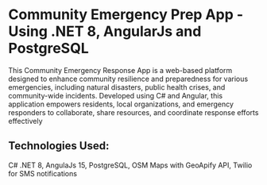 # Community Emergency Prep App -Using .NET 8, AngularJs and PostgreSQL

This Community Emergency Response App is a web-based platform designed to enhance community resilience and preparedness for various emergencies, including natural disasters, public health crises, and community-wide incidents. Developed using C# and Angular, this application empowers residents, local organizations, and emergency responders to collaborate, share resources, and coordinate response efforts effectively

## Technologies Used: 
C# .NET 8, AngulaJs 15, PostgreSQL, OSM Maps with GeoApify API, Twilio for SMS notifications
